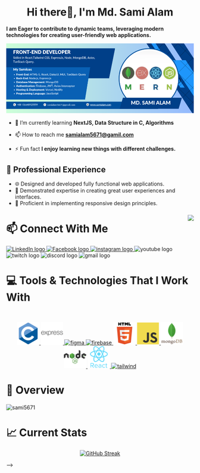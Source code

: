 <h1 align="center">Hi there👋, I'm Md. Sami Alam</h1>

<p style="font-weight: bold">I am Eager to contribute to dynamic
teams, leveraging modern technologies for
creating user-friendly web applications.
</p>
<p>
<img src="https://github.com/sami5671/sami5671/blob/main/images/banner.png">
</p>

- 🌱 I’m currently learning **NextJS, Data Structure in C, Algorithms**

- 📫 How to reach me **samialam5671@gamil.com**

- ⚡ Fun fact **I enjoy learning new things with different challenges.**

## 💼 Professional Experience

- 🌐 Designed and developed fully functional web applications.
- 🎨 Demonstrated expertise in creating great user experiences and interfaces.
- 📱 Proficient in implementing responsive design principles.

###

<img align="right" height="150" src="https://i.imgflip.com/65efzo.gif"  />

###

# :mailbox: Connect With Me

<div align="left">
<a href="https://www.linkedin.com/in/sami5671/">
 <img src="https://img.shields.io/static/v1?message=LinkedIn&logo=linkedin&label=&color=0077B5&logoColor=white&labelColor=&style=for-the-badge" height="30" alt="LinkedIn logo" />
 </a>

<a href="https://www.facebook.com/samialam5559">
<img src="https://img.shields.io/static/v1?message=Facebook&logo=facebook&label=&color=1877F2&logoColor=white&labelColor=&style=for-the-badge" height="30" alt="Facebook logo" />
</a>

<a href="https://www.instagram.com/arafat5535/">
  <img src="https://img.shields.io/static/v1?message=Instagram&logo=instagram&label=&color=E4405F&logoColor=white&labelColor=&style=for-the-badge" height="30" alt="instagram logo"  />
</a>
  <img src="https://img.shields.io/static/v1?message=Youtube&logo=youtube&label=&color=FF0000&logoColor=white&labelColor=&style=for-the-badge" height="30" alt="youtube logo"  />

  <img src="https://img.shields.io/static/v1?message=Twitch&logo=twitch&label=&color=9146FF&logoColor=white&labelColor=&style=for-the-badge" height="30" alt="twitch logo"  />
  <img src="https://img.shields.io/static/v1?message=Discord&logo=discord&label=&color=7289DA&logoColor=white&labelColor=&style=for-the-badge" height="30" alt="discord logo"  />
  <img src="https://img.shields.io/static/v1?message=Gmail&logo=gmail&label=&color=D14836&logoColor=white&labelColor=&style=for-the-badge" height="30" alt="gmail logo"  />

</div>

# :computer: Tools & Technologies That I Work With

</br>
<p align="center"> <a href="https://www.cprogramming.com/" target="_blank" rel="noreferrer"> <img src="https://raw.githubusercontent.com/devicons/devicon/master/icons/c/c-original.svg" alt="c" width="60" height="60"/> </a> <a href="https://expressjs.com" target="_blank" rel="noreferrer"> <img src="https://raw.githubusercontent.com/devicons/devicon/master/icons/express/express-original-wordmark.svg" alt="express" width="60" height="60"/> </a> <a href="https://www.figma.com/" target="_blank" rel="noreferrer"> <img src="https://www.vectorlogo.zone/logos/figma/figma-icon.svg" alt="figma" width="60" height="60"/> </a> <a href="https://firebase.google.com/" target="_blank" rel="noreferrer"> <img src="https://www.vectorlogo.zone/logos/firebase/firebase-icon.svg" alt="firebase" width="60" height="60"/> </a> <a href="https://www.w3.org/html/" target="_blank" rel="noreferrer"> <img src="https://raw.githubusercontent.com/devicons/devicon/master/icons/html5/html5-original-wordmark.svg" alt="html5" width="60" height="60"/> </a> <a href="https://developer.mozilla.org/en-US/docs/Web/JavaScript" target="_blank" rel="noreferrer"> <img src="https://raw.githubusercontent.com/devicons/devicon/master/icons/javascript/javascript-original.svg" alt="javascript" width="60" height="60"/> </a> <a href="https://www.mongodb.com/" target="_blank" rel="noreferrer"> <img src="https://raw.githubusercontent.com/devicons/devicon/master/icons/mongodb/mongodb-original-wordmark.svg" alt="mongodb" width="60" height="60"/> </a> <a href="https://nodejs.org" target="_blank" rel="noreferrer"> <img src="https://raw.githubusercontent.com/devicons/devicon/master/icons/nodejs/nodejs-original-wordmark.svg" alt="nodejs" width="60" height="60"/> </a> <a href="https://reactjs.org/" target="_blank" rel="noreferrer"> <img src="https://raw.githubusercontent.com/devicons/devicon/master/icons/react/react-original-wordmark.svg" alt="react" width="60" height="60"/> </a> <a href="https://tailwindcss.com/" target="_blank" rel="noreferrer"> <img src="https://www.vectorlogo.zone/logos/tailwindcss/tailwindcss-icon.svg" alt="tailwind" width="60" height="60"/> </a> </p>

# :eyes: Overview

<p><img align="center" src="https://github-readme-stats.vercel.app/api/top-langs?username=sami5671&show_icons=true&locale=en&layout=compact" alt="sami5671" /></p>

# :chart_with_upwards_trend: Current Stats

<p align="center">
<a href="https://git.io/streak-stats"><img src="https://github-readme-streak-stats.herokuapp.com?user=sami5671&theme=green-nur" alt="GitHub Streak" /></a>
</p> -->
